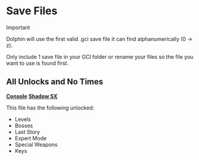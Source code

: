 # Save Files

> [!IMPORTANT]
> Dolphin will use the first valid .gci save file it can find alphanumerically (0 -> z).
>
> Only include 1 save file in your GCI folder or rename your files so the file you want to use is found first.

## All Unlocks and No Times
[**Console**](../../../raw/main/Save%20Files/Console/AllUnlocksNoTimes-Console.gci) [**Shadow SX**](../../../raw/main/Save%20Files/SX/AllUnlocksNoTimes-SX.gci)

This file has the following unlocked:
* Levels
* Bosses
* Last Story
* Expert Mode
* Special Weapons
* Keys
